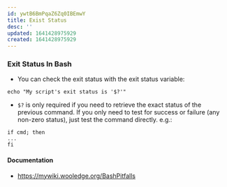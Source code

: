 ```yaml
---
id: ywtB6BmPqaZ6Zq0IBEmwY
title: Exist Status
desc: ''
updated: 1641428975929
created: 1641428975929
---
```


### Exit Status In Bash

- You can check the exit status with the exit status variable:

```shell
echo "My script's exit status is '$?'"
```

- `$?` is only required if you need to retrieve the exact status of the previous command. If you only need to test for success or failure (any non-zero status), just test the command directly. e.g.:

```shell
if cmd; then
...
fi
```

#### Documentation

- <https://mywiki.wooledge.org/BashPitfalls>
